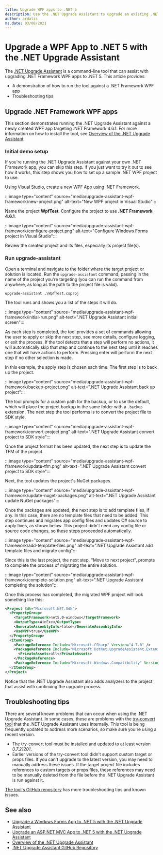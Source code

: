 ```yaml
---
title: Upgrade WPF apps to .NET 5
description: Use the .NET Upgrade Assistant to upgrade an existing .NET Framework WPF app to .NET 5. The .NET Upgrade Assistant is a CLI tool that helps migrating an app from .NET Framework to .NET 5.
author: ardalis
ms.date: 03/08/2021
---
```

# Upgrade a WPF App to .NET 5 with the .NET Upgrade Assistant

The [.NET Upgrade Assistant](upgrade-assistant-overview.md) is a command-line tool that can assist with upgrading .NET Framework WPF apps to .NET 5. This article provides:

- A demonstration of how to run the tool against a .NET Framework WPF app
- Troubleshooting tips

## Upgrade .NET Framework WPF apps

This section demonstrates running the .NET Upgrade Assistant against a newly created WPF app targeting .NET Framework 4.6.1. For more information on how to install the tool, see [Overview of the .NET Upgrade Assistant](upgrade-assistant-overview.md).

### Initial demo setup

If you're running the .NET Upgrade Assistant against your own .NET Framework app, you can skip this step. If you just want to try it out to see how it works, this step shows you how to set up a sample .NET WPF project to use.

Using Visual Studio, create a new WPF App using .NET Framework.

:::image type="content" source="media/upgrade-assistant-wpf-framework/new-project.png" alt-text="New WPF project in Visual Studio":::

Name the project **WpfTest**. Configure the project to use **.NET Framework 4.6.1**.

:::image type="content" source="media/upgrade-assistant-wpf-framework/configure-project.png" alt-text="Configure Windows Forms project in Visual Studio":::

Review the created project and its files, especially its project file(s).

### Run upgrade-assistant

Open a terminal and navigate to the folder where the target project or solution is located. Run the `upgrade-assistant` command, passing in the name of the project you're targeting (you can run the command from anywhere, as long as the path to the project file is valid).

```console
upgrade-assistant .\WpfTest.csproj
```

The tool runs and shows you a list of the steps it will do.

:::image type="content" source="media/upgrade-assistant-wpf-framework/initial-run.png" alt-text=".NET Upgrade Assistant initial screen":::

As each step is completed, the tool provides a set of commands allowing the user to apply or skip the next step, see more details, configure logging, or exit the process. If the tool detects that a step will perform no actions, it will automatically skip that step and continue to the next step until it reaches one that will have actions to perform. Pressing enter will perform the next step if no other selection is made.

In this example, the apply step is chosen each time. The first step is to back up the project.

:::image type="content" source="media/upgrade-assistant-wpf-framework/backup-project.png" alt-text=".NET Upgrade Assistant back up project":::

The tool prompts for a custom path for the backup, or to use the default, which will place the project backup in the same folder with a `.backup` extension. The next step the tool performs is to convert the project file to SDK style.

:::image type="content" source="media/upgrade-assistant-wpf-framework/convert-project.png" alt-text=".NET Upgrade Assistant convert project to SDK style":::

Once the project format has been updated, the next step is to update the TFM of the project.

:::image type="content" source="media/upgrade-assistant-wpf-framework/update-tfm.png" alt-text=".NET Upgrade Assistant convert project to SDK style":::

Next, the tool updates the project's NuGet packages.

:::image type="content" source="media/upgrade-assistant-wpf-framework/update-nuget-packages.png" alt-text=".NET Upgrade Assistant update NuGet packages":::

Once the packages are updated, the next step is to add template files, if any. In this case, there are no template files that need to be added. This step continues and migrates app config files and updates C# source to apply fixes, as shown below. This project didn't need any config file or source code changes, so these steps proceeded automatically.

:::image type="content" source="media/upgrade-assistant-wpf-framework/add-template-files.png" alt-text=".NET Upgrade Assistant add template files and migrate config":::

Since this is the last project, the next step, "Move to next project", prompts to complete the process of migrating the entire solution.

:::image type="content" source="media/upgrade-assistant-wpf-framework/complete-solution.png" alt-text=".NET Upgrade Assistant completing the solution":::

Once this process has completed, the migrated WPF project will look something like this:

```xml
<Project Sdk="Microsoft.NET.Sdk">
  <PropertyGroup>
    <TargetFramework>net5.0-windows</TargetFramework>
    <OutputType>WinExe</OutputType>
    <GenerateAssemblyInfo>false</GenerateAssemblyInfo>
    <UseWPF>true</UseWPF>
  </PropertyGroup>
  <ItemGroup>
    <PackageReference Include="Microsoft.CSharp" Version="4.7.0" />
    <PackageReference Include="Microsoft.DotNet.UpgradeAssistant.Extensions.Default.Analyzers" Version="0.2.211942">
      <PrivateAssets>all</PrivateAssets>
    </PackageReference>
    <PackageReference Include="Microsoft.Windows.Compatibility" Version="5.0.2" />
  </ItemGroup>
</Project>
```

Notice that the .NET Upgrade Assistant also adds analyzers to the project that assist with continuing the upgrade process.

## Troubleshooting tips

There are several known problems that can occur when using the .NET Upgrade Assistant. In some cases, these are problems with the [try-convert tool](https://github.com/dotnet/try-convert) that the .NET Upgrade Assistant uses internally. This tool is being frequently updated to address more scenarios, so make sure you're using a recent version.

- The try-convert tool must be installed and updated to at least version _0.7.21201_.
- Earlier versions of the try-convert tool didn't support custom target or props files. If you can't upgrade to the latest version, you may need to manually address these issues. If the target project file includes references to custom targets or props files, these references may need to be manually deleted from the file before the .NET Upgrade Assistant is run against it.

[The tool's GitHub repository](https://github.com/dotnet/upgrade-assistant#troubleshooting-common-issues) has more troubleshooting tips and known issues.

## See also

- [Upgrade a Windows Forms App to .NET 5 with the .NET Upgrade Assistant](upgrade-assistant-winforms-framework.md)
- [Upgrade an ASP.NET MVC App to .NET 5 with the .NET Upgrade Assistant](upgrade-assistant-aspnetmvc.md)
- [Overview of the .NET Upgrade Assistant](upgrade-assistant-overview.md)
- [.NET Upgrade Assistant GitHub Repository](https://github.com/dotnet/upgrade-assistant)
